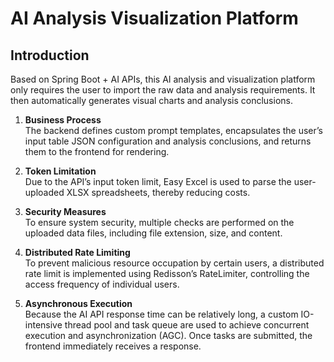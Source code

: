 # AI Analysis Visualization Platform

## Introduction
Based on Spring Boot + AI APIs, this AI analysis and visualization platform only requires the user to import the raw data and analysis requirements. It then automatically generates visual charts and analysis conclusions.

1. **Business Process**  
   The backend defines custom prompt templates, encapsulates the user’s input table JSON configuration and analysis conclusions, and returns them to the frontend for rendering.

2. **Token Limitation**  
   Due to the API’s input token limit, Easy Excel is used to parse the user-uploaded XLSX spreadsheets, thereby reducing costs.

3. **Security Measures**  
   To ensure system security, multiple checks are performed on the uploaded data files, including file extension, size, and content.

4. **Distributed Rate Limiting**  
   To prevent malicious resource occupation by certain users, a distributed rate limit is implemented using Redisson’s RateLimiter, controlling the access frequency of individual users.

6. **Asynchronous Execution**  
   Because the AI API response time can be relatively long, a custom IO-intensive thread pool and task queue are used to achieve concurrent execution and asynchronization (AGC). Once tasks are submitted, the frontend immediately receives a response.
